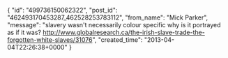  {
   "id": "499736150062322",
   "post_id": "462493170453287_462528253783112",
   "from_name": "Mick Parker",
   "message": "slavery wasn't necessarily colour specific why is it portrayed as if it was? http://www.globalresearch.ca/the-irish-slave-trade-the-forgotten-white-slaves/31076",
   "created_time": "2013-04-04T22:26:38+0000"
 }
